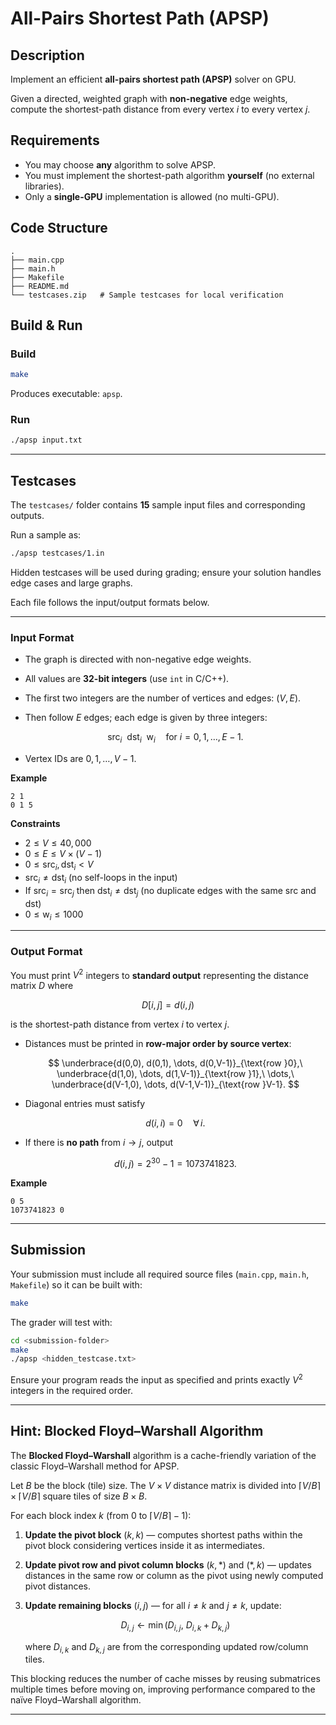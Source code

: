 # All-Pairs Shortest Path (APSP)

## Description

Implement an efficient **all-pairs shortest path (APSP)** solver on GPU.

Given a directed, weighted graph with **non-negative** edge weights, compute the shortest-path distance from every vertex $i$ to every vertex $j$.

## Requirements

* You may choose **any** algorithm to solve APSP.
* You must implement the shortest-path algorithm **yourself** (no external libraries).
* Only a **single-GPU** implementation is allowed (no multi-GPU).

## Code Structure

```
.
├── main.cpp
├── main.h
├── Makefile
├── README.md
└── testcases.zip   # Sample testcases for local verification
```

## Build & Run

### Build

```bash
make
```

Produces executable: `apsp`.

### Run

```bash
./apsp input.txt
```

---

## Testcases

The `testcases/` folder contains **15** sample input files and corresponding outputs.

Run a sample as:

```bash
./apsp testcases/1.in
```

Hidden testcases will be used during grading; ensure your solution handles edge cases and large graphs.

Each file follows the input/output formats below.

---

### Input Format

* The graph is directed with non-negative edge weights.

* All values are **32-bit integers** (use `int` in C/C++).

* The first two integers are the number of vertices and edges: $(V, E)$.

* Then follow $E$ edges; each edge is given by three integers:

  $$
  \mathrm{src}_i\ \ \mathrm{dst}_i\ \ \mathrm{w}_i \quad\text{for } i=0,1,\dots,E-1 .
  $$

* Vertex IDs are $0,1,\dots,V-1$.

**Example**

```
2 1
0 1 5
```

**Constraints**

* $2 \le V \le 40{,}000$
* $0 \le E \le V \times (V-1)$
* $0 \le \mathrm{src}_i, \mathrm{dst}_i < V$
* $\mathrm{src}_i \ne \mathrm{dst}_i$ (no self-loops in the input)
* If $\mathrm{src}_i=\mathrm{src}_j$ then $\mathrm{dst}_i \ne \mathrm{dst}_j$ (no duplicate edges with the same $\mathrm{src}$ and $\mathrm{dst}$)
* $0 \le \mathrm{w}_i \le 1000$

---

### Output Format

You must print $V^2$ integers to **standard output** representing the distance matrix $D$ where

$$
D[i,j] = d(i,j)
$$

is the shortest-path distance from vertex $i$ to vertex $j$.

* Distances must be printed in **row-major order by source vertex**:

  $$
  \underbrace{d(0,0), d(0,1), \dots, d(0,V-1)}_{\text{row }0},\ \underbrace{d(1,0), \dots, d(1,V-1)}_{\text{row }1},\ \dots,\ \underbrace{d(V-1,0), \dots, d(V-1,V-1)}_{\text{row }V-1}.
  $$

* Diagonal entries must satisfy

  $$
  d(i,i) = 0 \quad \forall\, i .
  $$

* If there is **no path** from $i \to j$, output

  $$
  d(i,j) = 2^{30}-1 = 1073741823 .
  $$

**Example**

```
0 5
1073741823 0
```

---

## Submission

Your submission must include all required source files (`main.cpp`, `main.h`, `Makefile`) so it can be built with:

```bash
make
```

The grader will test with:

```bash
cd <submission-folder>
make
./apsp <hidden_testcase.txt>
```

Ensure your program reads the input as specified and prints exactly $V^2$ integers in the required order.

---

## Hint: Blocked Floyd–Warshall Algorithm

The **Blocked Floyd–Warshall** algorithm is a cache-friendly variation of the classic Floyd–Warshall method for APSP.

Let $B$ be the block (tile) size. The $V \times V$ distance matrix is divided into $\lceil V/B \rceil \times \lceil V/B \rceil$ square tiles of size $B \times B$.

For each block index $k$ (from $0$ to $\lceil V/B \rceil - 1$):

1. **Update the pivot block** $(k,k)$ — computes shortest paths within the pivot block considering vertices inside it as intermediates.
2. **Update pivot row and pivot column blocks** $(k,*)$ and $(*,k)$ — updates distances in the same row or column as the pivot using newly computed pivot distances.
3. **Update remaining blocks** $(i,j)$ — for all $i \ne k$ and $j \ne k$, update:

   $$
   D_{i,j} \leftarrow \min\bigl(D_{i,j},\ D_{i,k} + D_{k,j}\bigr)
   $$

   where $D_{i,k}$ and $D_{k,j}$ are from the corresponding updated row/column tiles.

This blocking reduces the number of cache misses by reusing submatrices multiple times before moving on, improving performance compared to the naïve Floyd–Warshall algorithm.

---